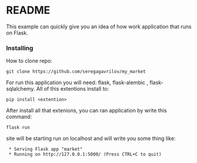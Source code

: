# README 

 This example can quickly give you an idea of how work application that runs on Flask.

### Installing

How to clone repo:

```
git clone https://github.com/seregagavrilov/my_market
```
For run this application you will need: flask, flask-alembic , flask-sqlalchemy. All of this extentions install to:

```
pip install <extention>
```
After install all that extenions, you can ran application by write this command:

```
flask run
```
site will be starting run on localhost and will write you some thing like:

```
 * Serving Flask app "market"
 * Running on http://127.0.0.1:5000/ (Press CTRL+C to quit)
```


